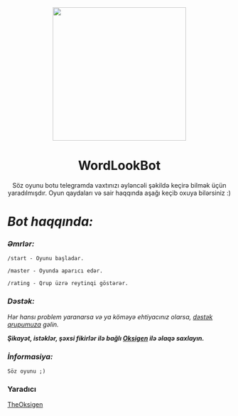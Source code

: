 <div align="center">
  <img src="" width="300" height="300">
  <h1>WordLookBot</h1>
</div>
<p align="center">
     Söz oyunu botu telegramda vaxtınızı əyləncəli şəkildə keçirə bilmək üçün yaradılmışdır. Oyun qaydaları və sair haqqında aşağı keçib oxuya bilərsiniz :)      
    <br>



# ***Bot haqqında:***

### _Əmrlər:_
`/start - Oyunu başladar.`

`/master - Oyunda aparıcı edər.`

`/rating - Qrup üzrə reytinqi göstərər.`

### _Dəstək:_
_Hər hansı problem yaranarsa və ya köməyə ehtiyacınız olarsa, [dəstək qrupumuza](https://t.me/neonsup) gəlin._

***Şikayət, istəklər, şəxsi fikirlər ilə bağlı [Oksigen](t.me/TheOksigen) ilə əlaqə saxlayın.***

### _İnformasiya:_
```Söz oyunu ;)```

### Yaradıcı
[TheOksigen](T.me/TheOksigen)

